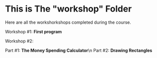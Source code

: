# This is The "workshop" Folder
Here are all the workshorkshops completed during the course.

Workshop #1: **First program**

Workshop #2:

Part #1: **The Money Spending Calculator**\n
Part #2: **Drawing Rectangles**


